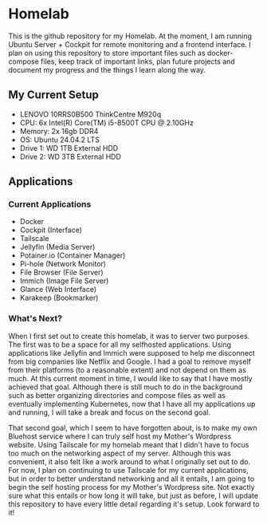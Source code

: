 # Homelab
This is the github repository for my Homelab. At the moment, I am running Ubuntu Server + Cockpit for remote monitoring and a frontend interface. I plan on using this repository to store important files such as docker-compose files, keep track of important links, plan future projects and document my progress and the things I learn along the way.

## My Current Setup

- LENOVO 10RRS0B500 ThinkCentre M920q
- CPU: 6x Intel(R) Core(TM) i5-8500T CPU @ 2.10GHz
- Memory: 2x 16gb DDR4
- OS: Ubuntu 24.04.2 LTS
- Drive 1: WD 1TB External HDD
- Drive 2: WD 3TB External HDD

## Applications

### Current Applications
  - Docker
  - Cockpit (Interface)
  - Tailscale
  - Jellyfin (Media Server)
  - Potainer.io (Container Manager)
  - Pi-hole (Network Monitor)
  - File Browser (File Server)
  - Immich (Image File Server)
  - Glance (Web Interface)
  - Karakeep (Bookmarker)

### What's Next?
When I first set out to create this homelab, it was to server two purposes. The first was to be a space for all my selfhosted applications. Using applications like Jellyfin and Immich were supposed to help me disconnect from big companies like Netflix and Google. I had a goal to remove myself from their platforms (to a reasonable extent) and not depend on them as much. At this current moment in time, I would like to say that I have mostly achieved that goal. Although there is still much to do in the background such as better organizing directories and compose files as well as eventually implementing Kubernetes, now that I have all my applications up and running, I will take a break and focus on the second goal. 

That second goal, which I seem to have forgotten about, is to make my own Bluehost service where I can truly self host my Mother's Wordpress website. Using Tailscale for my homelab meant that I didn't have to focus too much on the networking aspect of my server. Although this was convenient, it also felt like a work around to what I originally set out to do. For now, I plan on continuing to use Tailscale for my current applications, but in order to better understand networking and all it entails, I am going to begin the self hosting process for my Mother's Wordpress site. Not exactly sure what this entails or how long it will take, but just as before, I will update this repository to have every little detail regarding it's setup. Look forward to it!
